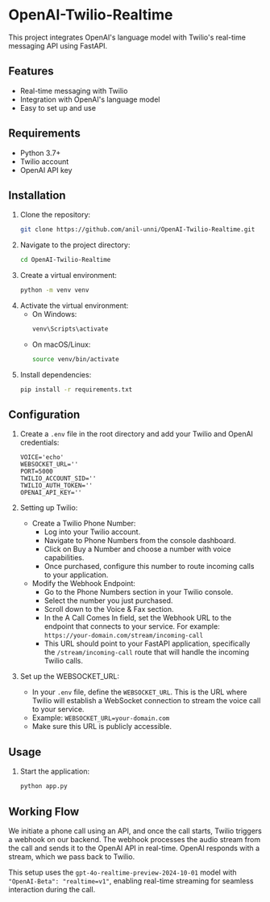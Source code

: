 # OpenAI-Twilio-Realtime

This project integrates OpenAI's language model with Twilio's real-time messaging API using FastAPI.

## Features

- Real-time messaging with Twilio
- Integration with OpenAI's language model
- Easy to set up and use

## Requirements

- Python 3.7+
- Twilio account
- OpenAI API key

## Installation

1. Clone the repository:
    ```bash
    git clone https://github.com/anil-unni/OpenAI-Twilio-Realtime.git
    ```
2. Navigate to the project directory:
    ```bash
    cd OpenAI-Twilio-Realtime
    ```
3. Create a virtual environment:
    ```bash
    python -m venv venv
    ```
4. Activate the virtual environment:
    - On Windows:
        ```bash
        venv\Scripts\activate
        ```
    - On macOS/Linux:
        ```bash
        source venv/bin/activate
        ```
5. Install dependencies:
    ```bash
    pip install -r requirements.txt
    ```

## Configuration

1. Create a `.env` file in the root directory and add your Twilio and OpenAI credentials:
    ```env
    VOICE='echo'
    WEBSOCKET_URL=''
    PORT=5000
    TWILIO_ACCOUNT_SID=''
    TWILIO_AUTH_TOKEN=''
    OPENAI_API_KEY=''
    ```

2. Setting up Twilio:
    - Create a Twilio Phone Number:
        - Log into your Twilio account.
        - Navigate to Phone Numbers from the console dashboard.
        - Click on Buy a Number and choose a number with voice capabilities.
        - Once purchased, configure this number to route incoming calls to your application.
    - Modify the Webhook Endpoint:
        - Go to the Phone Numbers section in your Twilio console.
        - Select the number you just purchased.
        - Scroll down to the Voice & Fax section.
        - In the A Call Comes In field, set the Webhook URL to the endpoint that connects to your service. For example: `https://your-domain.com/stream/incoming-call`
        - This URL should point to your FastAPI application, specifically the `/stream/incoming-call` route that will handle the incoming Twilio calls.

3. Set up the WEBSOCKET_URL:
    - In your `.env` file, define the `WEBSOCKET_URL`. This is the URL where Twilio will establish a WebSocket connection to stream the voice call to your service.
    - Example: `WEBSOCKET_URL=your-domain.com`
    - Make sure this URL is publicly accessible.

## Usage

1. Start the application:
    ```bash
    python app.py
    ```

## Working Flow

We initiate a phone call using an API, and once the call starts, Twilio triggers a webhook on our backend. The webhook processes the audio stream from the call and sends it to the OpenAI API in real-time. OpenAI responds with a stream, which we pass back to Twilio.

This setup uses the `gpt-4o-realtime-preview-2024-10-01` model with `"OpenAI-Beta": "realtime=v1"`, enabling real-time streaming for seamless interaction during the call.
